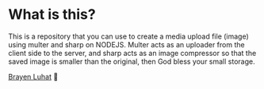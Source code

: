 # What is this?

This is a repository that you can use to create a media upload file (image) using multer and sharp on NODEJS. Multer acts as an uploader from the client side to the server, and sharp acts as an image compressor so that the saved image is smaller than the original, then God bless your small storage.

[Brayen Luhat](https://brayenluhat.xyz) 🙌
